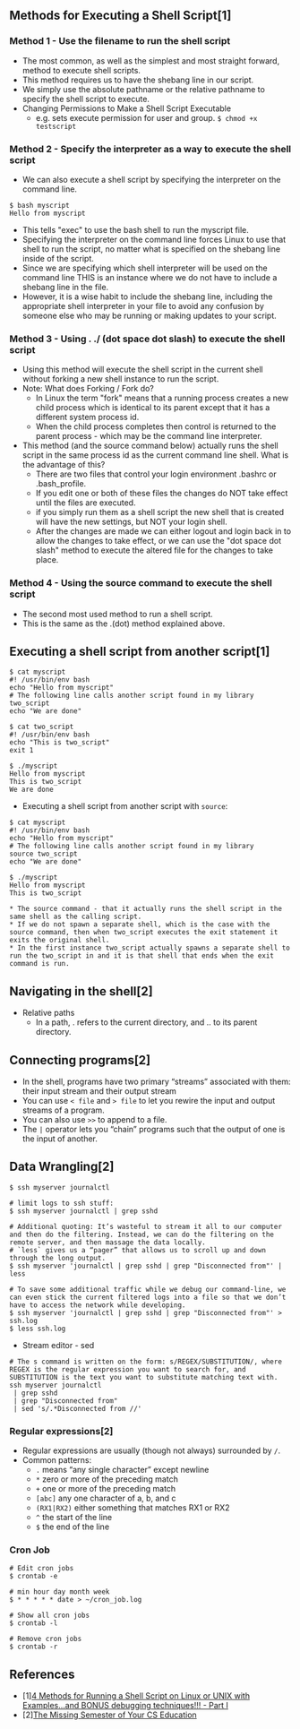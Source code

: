 ## Methods for Executing a Shell Script[1]
### Method 1 - Use the filename to run the shell script
* The most common, as well as the simplest and most straight forward, method to execute shell scripts.
* This method requires us to have the shebang line in our script. 
* We simply use the absolute pathname or the relative pathname to specify the shell script to execute.
* Changing Permissions to Make a Shell Script Executable
    * e.g. sets execute permission for user and group. ```$ chmod +x testscript```
### Method 2 - Specify the interpreter as a way to execute the shell script
* We can also execute a shell script by specifying the interpreter on the command line.
```sbtshell
$ bash myscript
Hello from myscript
```
* This tells "exec" to use the bash shell to run the myscript file. 
* Specifying the interpreter on the command line forces Linux to use that shell to run the script, no matter what is specified on the shebang line inside of the script.
* Since we are specifying which shell interpreter will be used on the command line THIS is an instance where we do not have to include a shebang line in the file. 
* However, it is a wise habit to include the shebang line, including the appropriate shell interpreter in your file to avoid any confusion by someone else who may be running or making updates to your script.

### Method 3 - Using . ./ (dot space dot slash) to execute the shell script
* Using this method will execute the shell script in the current shell without forking a new shell instance to run the script.
* Note: What does Forking / Fork do?
    * In Linux the term "fork" means that a running process creates a new child process which is identical to its parent except that it has a different system process id. 
    * When the child process completes then control is returned to the parent process - which may be the command line interpreter.
* This method (and the source command below) actually runs the shell script in the same process id as the current command line shell. What is the advantage of this?
    * There are two files that control your login environment .bashrc or .bash_profile.
    * If you edit one or both of these files the changes do NOT take effect until the files are executed. 
    * if you simply run them as a shell script the new shell that is created will have the new settings, but NOT your login shell. 
    * After the changes are made we can either logout and login back in to allow the changes to take effect, or we can use the "dot space dot slash" method to execute the altered file for the changes to take place.


### Method 4 - Using the source command to execute the shell script
* The second most used method to run a shell script.
* This is the same as the .(dot) method explained above.

## Executing a shell script from another script[1]
```sbtshell
$ cat myscript
#! /usr/bin/env bash
echo "Hello from myscript"
# The following line calls another script found in my library
two_script
echo "We are done"
```
```sbtshell
$ cat two_script
#! /usr/bin/env bash
echo "This is two_script"
exit 1
```
```sbtshell
$ ./myscript
Hello from myscript
This is two_script
We are done
```
* Executing a shell script from another script with `source`:
```sbtshell
$ cat myscript
#! /usr/bin/env bash
echo "Hello from myscript"
# The following line calls another script found in my library
source two_script
echo "We are done"

$ ./myscript
Hello from myscript
This is two_script
```
    * The source command - that it actually runs the shell script in the same shell as the calling script.
    * If we do not spawn a separate shell, which is the case with the source command, then when two_script executes the exit statement it exits the original shell. 
    * In the first instance two_script actually spawns a separate shell to run the two_script in and it is that shell that ends when the exit command is run. 

## Navigating in the shell[2]
* Relative paths
    * In a path, . refers to the current directory, and .. to its parent directory.
## Connecting programs[2]
* In the shell, programs have two primary “streams” associated with them: their input stream and their output stream
* You can use `< file` and `> file` to let you rewire the input and output streams of a program.
* You can also use `>>` to append to a file.
* The `|` operator lets you “chain” programs such that the output of one is the input of another.
## Data Wrangling[2]
```sbtshell
$ ssh myserver journalctl

# limit logs to ssh stuff:
$ ssh myserver journalctl | grep sshd

# Additional quoting: It’s wasteful to stream it all to our computer and then do the filtering. Instead, we can do the filtering on the remote server, and then massage the data locally. 
# `less` gives us a “pager” that allows us to scroll up and down through the long output. 
$ ssh myserver 'journalctl | grep sshd | grep "Disconnected from"' | less

# To save some additional traffic while we debug our command-line, we can even stick the current filtered logs into a file so that we don’t have to access the network while developing.
$ ssh myserver 'journalctl | grep sshd | grep "Disconnected from"' > ssh.log
$ less ssh.log

```
* Stream editor - sed
```sbtshell
# The s command is written on the form: s/REGEX/SUBSTITUTION/, where REGEX is the regular expression you want to search for, and SUBSTITUTION is the text you want to substitute matching text with.
ssh myserver journalctl
 | grep sshd
 | grep "Disconnected from"
 | sed 's/.*Disconnected from //'
```

### Regular expressions[2]
*  Regular expressions are usually (though not always) surrounded by `/`.
* Common patterns:
    * `.` means “any single character” except newline
    * `*` zero or more of the preceding match
    * `+` one or more of the preceding match
    * `[abc]` any one character of a, b, and c
    * `(RX1|RX2)` either something that matches RX1 or RX2
    * `^` the start of the line
    * `$` the end of the line


### Cron Job
```sbtshell
# Edit cron jobs
$ crontab -e

# min hour day month week
$ * * * * * date > ~/cron_job.log

# Show all cron jobs 
$ crontab -l

# Remove cron jobs
$ crontab -r 

```

## References
* [1][4 Methods for Running a Shell Script on Linux or UNIX with Examples...and BONUS debugging techniques!!! - Part I](https://www.livefirelabs.com/unix_tip_trick_shell_script/unix_shell_scripting/4-methods-for-running-a-shell-script-on-linux-or-unix-with-examples-and-bonus-debugging-techniques-part-1.htm)
* [2][The Missing Semester of Your CS Education](https://missing.csail.mit.edu/)